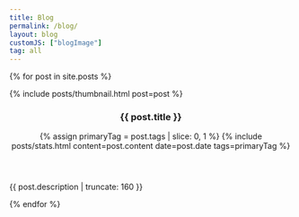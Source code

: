 ```yaml
---
title: Blog
permalink: /blog/
layout: blog
customJS: ["blogImage"]
tag: all
---
```

{% for post in site.posts %}
<div class="card post-preview" tabindex="0" data-tags="{{ post.tags | join: ' ' }}">
    <a class="container-link" href="{{ post.url }}" tabindex="-1"></a>
    {% include posts/thumbnail.html post=post %}
    <div class="post-preview-body">
        <header>
            <h3 class="post-title">{{ post.title }}</h3>
            {% assign primaryTag = post.tags | slice: 0, 1 %}
            {% include posts/stats.html content=post.content date=post.date tags=primaryTag %}
        </header>
        <p class="post-description">{{ post.description | truncate: 160 }}</p>
    </div>
</div>
{% endfor %}